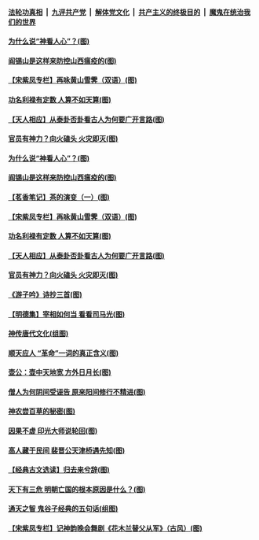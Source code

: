 

####  [法轮功真相](../../../../basic/blob/master/README.md?t=05041731) &nbsp;|&nbsp; [九评共产党](../../../../9ping.md/blob/master/README.md?t=05041731) &nbsp;|&nbsp; [解体党文化](../../../../jtdwh.md/blob/master/README.md?t=05041731)  &nbsp;|&nbsp; [共产主义的终极目的](../../../../gczydzjmd.md/blob/master/README.md?t=05041731) &nbsp;|&nbsp; [魔鬼在统治我们的世界](../../../../mgztzwmdsj.md/blob/master/README.md?t=05041731) 

#### [为什么说“神看人心”？(图)](../pages/p7/931996.md?t=05041731) 

#### [阎锡山是这样来防控山西瘟疫的(图)](../pages/p7/931952.md?t=05041731) 

#### [【宋紫凤专栏】再咏黄山雪霁（双语）(图)](../pages/p7/931848.md?t=05041731) 

#### [功名利禄有定数 人算不如天算(图)](../pages/p7/931664.md?t=05041731) 

#### [【天人相应】从泰卦否卦看古人为何要广开言路(图)](../pages/p7/931563.md?t=05041731) 

#### [官员有神力？向火磕头 火灾即灭(图)](../pages/p7/931748.md?t=05041731) 

#### [为什么说“神看人心”？(图)](../pages/p7/931996.md?t=05041731) 

#### [阎锡山是这样来防控山西瘟疫的(图)](../pages/p7/931952.md?t=05041731) 

#### [【茗香笔记】茶的演变（一）(图)](../pages/p7/931771.md?t=05041731) 

#### [【宋紫凤专栏】再咏黄山雪霁（双语）(图)](../pages/p7/931848.md?t=05041731) 

#### [功名利禄有定数 人算不如天算(图)](../pages/p7/931664.md?t=05041731) 

#### [【天人相应】从泰卦否卦看古人为何要广开言路(图)](../pages/p7/931563.md?t=05041731) 

#### [官员有神力？向火磕头 火灾即灭(图)](../pages/p7/931748.md?t=05041731) 

#### [《游子吟》诗抄三首(图)](../pages/p7/931767.md?t=05041731) 

#### [【明德集】宰相如何当 看看司马光(图)](../pages/p7/931662.md?t=05041731) 

#### [神传唐代文化(组图)](../pages/p7/929955.md?t=05041731) 

#### [顺天应人 “革命”一词的真正含义(图)](../pages/p7/931665.md?t=05041731) 

#### [壶公：壶中天地宽 方外日月长(图)](../pages/p7/931564.md?t=05041731) 

#### [僧人为何阴间受诬告 原来阳间修行不精进(图)](../pages/p7/931623.md?t=05041731) 

#### [神农尝百草的秘密(图)](../pages/p7/931679.md?t=05041731) 

#### [因果不虚 印光大师说轮回(图)](../pages/p7/931661.md?t=05041731) 

#### [高人藏于民间 裴晋公天津桥遇先知(图)](../pages/p7/931547.md?t=05041731) 

#### [【经典古文选读】归去来兮辞(图)](../pages/p7/931634.md?t=05041731) 

#### [天下有三危 明朝亡国的根本原因是什么？(图)](../pages/p7/931538.md?t=05041731) 

#### [通天之智 鬼谷子经典的五句话(组图)](../pages/p7/931429.md?t=05041731) 

#### [【宋紫凤专栏】记神韵晚会舞剧《花木兰替父从军》（古风）(图)](../pages/p7/931299.md?t=05041731) 

